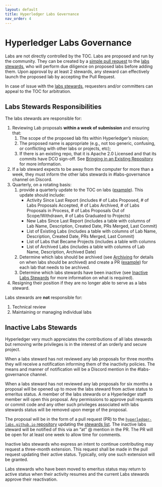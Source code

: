 ```yaml
---
layout: default
title: Hyperledger Labs Governance
nav_order: 4
---
```

[//]: # (SPDX-License-Identifier: CC-BY-4.0)

# Hyperledger Labs Governance

Labs are not directly controlled by the TOC. Labs are proposed and run by the community. They can be created by a [simple pull request](index#process-to-propose-a-new-lab) to the [labs stewards](stewards), who will perform due diligence on proposed labs before adding them. Upon approval by at least 2 stewards, any steward can effectively launch the proposed lab by accepting the Pull Request.

In case of issue with the [labs stewards](stewards), requesters and/or committers can appeal to the TOC for arbitration.

## Labs Stewards Responsibilities

The labs stewards are responsible for:
1. Reviewing Lab proposals **within a week of submission** and ensuring that:
    1. The scope of the proposed lab fits within Hyperledger’s mission;
    1. The proposed name is appropriate (e.g., not too generic, confusing, or conflicting with other labs or projects, etc);
    1. If there is an existing repo, that it is Apache 2.0 Licensed and that its commits have DCO sign-off. See [Bringing in an Existing Repository](https://github.com/hyperledger-labs/hyperledger-labs.github.io?tab=readme-ov-file#bringing-in-an-existing-repository) for more information.
1. If a lab steward expects to be away from the computer for more than a week, they must inform the other labs stewards in #labs-governance channel on Discord.
1. Quarterly, on a rotating basis:
    1. provide a quarterly update to the TOC on labs ([example](https://wiki.hyperledger.org/display/labs/2019+H2+Hyperledger+Labs+Update)). This update should include:
        - Activity Since Last Report (includes # of Labs Proposed, # of Labs Proposals Accepted, # of Labs Archived, # of Labs Proposals in Process, # of Labs Proposals Out of Scope/Withdrawn, # of Labs Graduated to Projects)
        - New Labs Since Last Report (includes a table with columns of Lab Name, Description, Created Date, PRs Merged, Last Commit)
        - List of Existing Labs (includes a table with columns of Lab Name, Description, Created Date, PRs Merged, Last Commit)
        - List of Labs that Became Projects (includes a table with columns 
        - List of Archived Labs (includes a table with columns of Lab Name, Description, Archived Date)
    1. Determine which labs should be archived (see [Archiving](https://github.com/hyperledger-labs/hyperledger-labs.github.io?tab=readme-ov-file#archiving) for details on when labs should be archived) and create a PR ([example](https://github.com/hyperledger-labs/fabric-topologies/commit/a7f305f297d70287ae9da264bba4c7f4d73af35b)) for each lab that needs to be archived.
    1. Determine which labs stewards have been inactive (see [Inactive Labs Stewards](#inactive-labs-stewards) for more information on what is required).
1. Resigning their position if they are no longer able to serve as a labs steward.

Labs stewards are **not** responsible for:
1. Technical review
1. Maintaining or managing individual labs

## Inactive Labs Stewards
Hyperledger very much appreciates the contributions of all labs stewards but removing write privileges is in the interest of an orderly and secure project.

When a labs steward has not reviewed any lab proposals for three months they will receive a notification informing them of the inactivity policies. The means and manner of notification will be a Discord mention in the #labs-governance channel.

When a labs steward has not reviewed any lab proposals for six months a proposal will be opened up to move the labs steward from active status to emeritus status. A member of the labs stewards or a Hyperledger staff member will open this proposal. Any permissions to approve pull requests or commit code and any other such privileges associated with labs stewards status will be removed upon merge of the proposal.

The proposal will be in the form of a pull request (PR) to the [`hyperledger-labs.github.io` repository](https://github.com/hyperledger-labs/hyperledger-labs.github.io) updating the [stewards list](stewards). The inactive labs steward will be notified of this via an “at” @ mention in the PR. The PR will be open for at least one week to allow time for comments.

Inactive labs stewards who express an intent to continue contributing may request a three-month extension. This request shall be made in the pull request updating their active status. Typically, only one such extension will be granted.

Labs stewards who have been moved to emeritus status may return to active status when their activity resumes and the current Labs stewards approve their reactivation.
